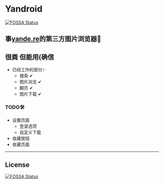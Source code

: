 # Yandroid
[![FOSSA Status](https://app.fossa.com/api/projects/git%2Bgithub.com%2Fcppakko%2FYandroid.svg?type=shield)](https://app.fossa.com/projects/git%2Bgithub.com%2Fcppakko%2FYandroid?ref=badge_shield)


## 事[yande.re](yande.re)的第三方图片浏览器📕

## 很粪 但能用(确信

* 已经工作的部分✨
  * 搜索 ✔
  * 图片浏览 ✔
  * 翻页 ✔
  * 图片下载 ✔

### TODO🛠


* 设置页面
  * 登录选项
  * 自定义下载
* 收藏按钮
* 收藏页面

***


## License
[![FOSSA Status](https://app.fossa.com/api/projects/git%2Bgithub.com%2Fcppakko%2FYandroid.svg?type=large)](https://app.fossa.com/projects/git%2Bgithub.com%2Fcppakko%2FYandroid?ref=badge_large)